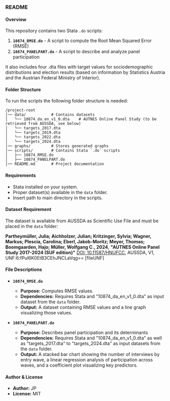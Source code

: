 ### README

#### **Overview**
This repository contains two Stata `.do` scripts:

1. **`10874_RMSE.do`** - A script to compute the Root Mean Squared Error (RMSE) 
2. **`10874_PANELPART.do`** - A script to describe and analyze panel participation

It also includes four .dta files with target values for sociodemographic distributions and election results (based on information by Statistics Austria and the Austrian Federal Ministry of Interior).

#### **Folder Structure**
To run the scripts the following folder structure is needed:
```
/project-root
│── data/           # Contains datasets
│   └── 10874_da_en_v1_0.dta    # AUTNES Online Panel Study (to be retrieved from AUSSDA, see below)
│   └── targets_2017.dta
│   └── targets_2019.dta
│   └── targets_2022.dta
│   └── targets_2024.dta
│── graphs/         # Stores generated graphs
│── scripts/        # Contains Stata `.do` scripts
│   ├── 10874_RMSE.do
│   ├── 10874_PANELPART.do
│── README.md       # Project documentation
```

#### **Requirements**
- Stata installed on your system.
- Proper dataset(s) available in the `data` folder.
- Insert path to main directory in the scripts.


#### **Dataset Requirement**
The dataset is available from AUSSDA as Scientific Use File and must be placed in the `data` folder:

**Partheymüller, Julia; Aichholzer, Julian; Kritzinger, Sylvia; Wagner, Markus; Plescia, Carolina; Eberl, Jakob-Moritz; Meyer, Thomas; Boomgaarden, Hajo; Müller, Wolfgang C., 2024**, **"AUTNES Online Panel Study 2017-2024 (SUF edition)"** [DOI: 10.11587/HNUFCC](https://doi.org/10.11587/HNUFCC), AUSSDA, V1, UNF:6:fPul6K0EtB3CEhJNCLaVqg== [fileUNF]


#### **File Descriptions**
- **`10874_RMSE.do`**  
  - **Purpose:** Computes RMSE values.
  - **Dependencies:** Requires Stata and "10874_da_en_v1_0.dta" as input dataset from the `data` folder.
  - **Output:** A dataset containing RMSE values and a line graph visualizing those values.

- **`10874_PANELPART.do`**  
  - **Purpose:** Describes panel participation and its determinants
  - **Dependencies:** Requires Stata and "10874_da_en_v1_0.dta" as well as "targets_2017.dta" to "targets_2024.dta" as input datasets from the `data` folder.
  - **Output:** A stacked bar chart showing the number of interviews by entry wave, a linear regression analysis of participation across waves, and a coefficient plot visualizing key predictors.
  
#### **Author & License**
- **Author:** JP
- **License:** MIT

